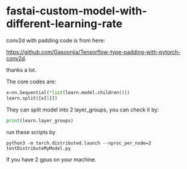 # fastai-custom-model-with-different-learning-rate

conv2d with padding code is from here:

https://github.com/Gasoonjia/Tensorflow-type-padding-with-pytorch-conv2d.

thanks a lot.

The core codes are:

```python
x=nn.Sequential(*list(learn.model.children()))
learn.split([x[5]])
```
They can split model into 2 layer_groups, you can check it by:

```python
print(learn.layer_groups)
```
run these scripts by

```
python3 -m torch.distributed.launch --nproc_per_node=2 testDistributeMyModel.py
```

If you have 2 gpus on your machine.

